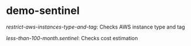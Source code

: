 # demo-sentinel

*restrict-aws-instances-type-and-tag*: Checks AWS instance type and tag

*less-than-100-month.sentinel*: Checks cost estimation
